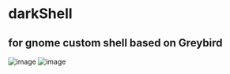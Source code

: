 # darkShell

## for gnome custom shell based on Greybird

![image](https://user-images.githubusercontent.com/99308084/162868107-fc6925a0-7778-453c-a24b-c28c871be30b.png)
![image](https://user-images.githubusercontent.com/99308084/162868244-51131272-f4bc-4270-954d-db9ce80c937f.png)
